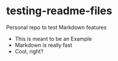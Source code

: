 # testing-readme-files
Personal repo to test Markdown features

* This is meant to be an Example
* Markdown is really fast
* Cool, right?